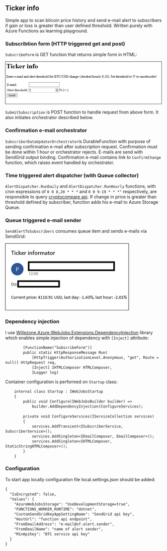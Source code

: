## Ticker info
Simple app to scan bitcoin price history and send e-mail alert to subscribers if gain or loss is greater than user defined threshold. Written purely with Azure Functions as learning playground. 


### Subscribtion form (HTTP triggered get and post)
`SubscribeForm` is GET function that returns simple form in HTML:

![Form](https://raw.githubusercontent.com/piotr-czerwinski/AzureFunctionsSandbox/master/doc/TickerInfoForm.PNG)

`SubmitSubscription` is POST function to handle request from above form. It also initiates orchestrator described below.

### Confirmation e-mail orchestrator
`SubscriberDataUpdaterOrchestrator`is DurableFunction with purpose of sending confirmation e-mail after subscription request. Confirmation must be done within 1 hour or orchestrator rejects. E-mails are send with SendGrid output binding. Confirmation e-mail contains link to `ConfirmChange` function, which raises event handled by orchestrator.

### Time triggered alert dispatcher (with Queue collector)
`AlertDispatcher.RunDaily`  and `AlertDispatcher.RunHourly` functions, with cron expressions of `0 0 8,20 * * *` and `0 0 9-19 * * *"` respectively, are responsible to query [cryptocompare api](https://min-api.cryptocompare.com/). If change in price is greater than threshold defined by subscriber, function adds his e-mail to Azure Storage Queue. 

### Queue triggered e-mail sender
`SendAlertToSubscribers` consumes queue item and sends e-mails via SendGrid:

![Alert](https://raw.githubusercontent.com/piotr-czerwinski/AzureFunctionsSandbox/master/doc/Alert.PNG)

### Dependency injection
I use [Willezone.Azure.WebJobs.Extensions.DependencyInjection](https://www.nuget.org/packages/Willezone.Azure.WebJobs.Extensions.DependencyInjection) library which enables simple injection of dependency with `[Inject]` attribute:

```
        [FunctionName("SubscribeForm")]
        public static HttpResponseMessage Run(
            [HttpTrigger(AuthorizationLevel.Anonymous, "get", Route = null)] HttpRequest req,
            [Inject] IHTMLComposer HTMLComposer,
            ILogger log)
```

Container configuration is performed on `Startup` class:

```
    internal class Startup : IWebJobsStartup
    {
        public void Configure(IWebJobsBuilder builder) =>
            builder.AddDependencyInjection(ConfigureServices);

        private void ConfigureServices(IServiceCollection services)
        {
            services.AddTransient<ISubscriberService, SubscriberService>();
            services.AddSingleton<IEmailComposer, EmailComposer>();
            services.AddSingleton<IHTMLComposer, StaticStringHTMLComposer>();
        }
    }
```
### Configuration
To start app locally configuration file local.settings.json should be added:
```
{
  "IsEncrypted": false,
  "Values": {
    "AzureWebJobsStorage": "UseDevelopmentStorage=true",
    "FUNCTIONS_WORKER_RUNTIME": "dotnet",
    "CustomSendGridKeyAppSettingName": "SendGrid api key",
    "HostUrl": "function api endpoint",
    "FromEmailAddress": "e-mail@of.alert.sender",
    "FromEmailName": "name of alert sender",
    "MinApiKey": "BTC service api key"
  }
}
```
